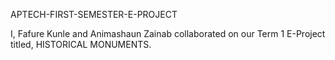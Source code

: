APTECH-FIRST-SEMESTER-E-PROJECT

I, Fafure Kunle and Animashaun Zainab collaborated on our Term 1 E-Project titled, HISTORICAL MONUMENTS.
